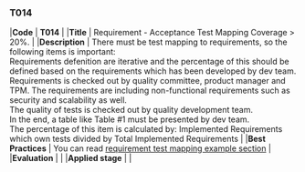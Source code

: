### T014

|**Code**           | **T014** |
|**Title**          | Requirement - Acceptance Test Mapping Coverage > 20%. |
|**Description**    | There must be test mapping to requirements, so the following items is important:<br>Requirements defenition are iterative and the percentage of this should be defined based on the requirements which has been developed by dev team.<br>Requirements is checked out by quality committee, product manager and TPM. The requirements are including non-functional requirements such as security and scalability as well.<br>The quality of tests is checked out by quality development team.<br>In the end, a table like Table #1 must be presented by dev team.<br>The percentage of this item is calculated by: Implemented Requirements which own tests divided by Total Implemented Requirements |
|**Best Practices** | You can read [requirement test mapping example section](docs/requirement-test-mapping)  |
|**Evaluation**     | |
|**Applied stage**  | |
